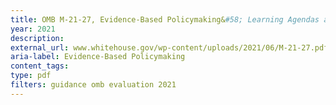 ```yaml
---
title: OMB M-21-27, Evidence-Based Policymaking&#58; Learning Agendas and Annual Evaluation Plans
year: 2021
description: 
external_url: www.whitehouse.gov/wp-content/uploads/2021/06/M-21-27.pdf
aria-label: Evidence-Based Policymaking
content_tags: 
type: pdf
filters: guidance omb evaluation 2021
---
```

